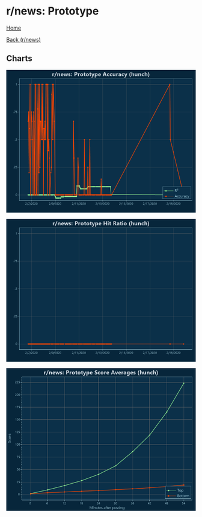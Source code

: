 # r/news: Prototype

[Home](../../index.md)

[Back (r/news)](../hunch_news.md)

## Charts

![r/news R² (hunch)](../../images/models/hunch_news_Prototype_Accuracy.png "r/news R² (hunch)")

![r/news Hit Ratio (hunch)](../../images/models/hunch_news_Prototype_HitRatio.png "r/news Hit Ratio (hunch)")

![r/news Score Averages (hunch)](../../images/models/hunch_news_Prototype_Scores.png "r/news Score Averages (hunch)")

